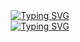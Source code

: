 
<div style="width: 100%; display: flex; flex-direction: column; align-items: center; justijy-content: center;">
  <a href="https://git.io/typing-svg">
    <img src="https://readme-typing-svg.demolab.com?font=Poppins&weight=500&size=40&pause=1000&color=1D8CF7&background=FF000000&center=true&vCenter=true&multiline=true&random=true&width=435&height=60&lines=Gabriel+JAGUENEAU" alt="Typing SVG" />
  </a>

  <a href="https://git.io/typing-svg">
    <img src="https://readme-typing-svg.demolab.com?font=Poppins&weight=500&pause=1000&color=1D8CF7&background=FF000000&center=true&vCenter=true&multiline=true&random=true&width=435&height=35&lines=D%C3%A9veloppeur+Web+FrontEnd" alt="Typing SVG" />
  </a>
</div>
